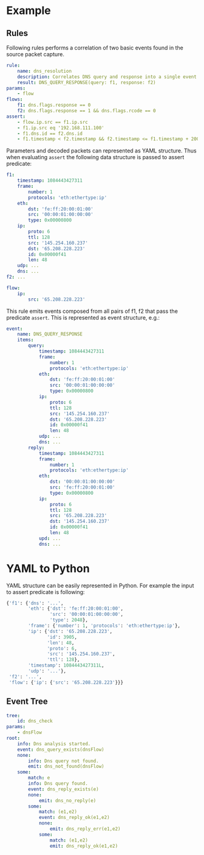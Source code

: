 ﻿


# Example

## Rules
Following rules performs a correlation of two basic events found in the source packet capture.

```yaml
rule:
    name: dns_resolution
    description: Correlates DNS query and response into a single event.
    result: DNS_QUERY_RESPONSE(query: f1, response: f2)
params:
    - flow
flows:
    f1: dns.flags.response == 0
    f2: dns.flags.response == 1 && dns.flags.rcode == 0
assert:    
    - flow.ip.src == f1.ip.src
    - f1.ip.src eq '192.168.111.100'
    - f1.dns.id == f2.dns.id
    - f1.timestamp < f2.timestamp && f2.timestamp <= f1.timestamp + 2000 
```


Parameters and decoded packets can represented as YAML structure. Thus when evaluating `assert` the following data structure 
is passed to assert predicate:
```yaml
f1:
    timestamp: 1084443427311
    frame:
        number: 1
        protocols: 'eth:ethertype:ip'
    eth:
        dst: 'fe:ff:20:00:01:00'
        src: '00:00:01:00:00:00'
        type: 0x00000800 
    ip: 
        proto: 6
        ttl: 128
        src: '145.254.160.237'
        dst: '65.208.228.223'
        id: 0x00000f41
        len: 48
    udp: ...
    dns: ...
f2: ...

flow:
    ip:
        src: '65.208.228.223'
```

This rule emits events composed from all pairs of f1, f2 that pass the predicate `assert`. This is represented as 
event structure, e.g.:

```yaml
event: 
    name: DNS_QUERY_RESPONSE
    items:
        query: 
            timestamp: 1084443427311
            frame:
                number: 1
                protocols: 'eth:ethertype:ip'
            eth:
                dst: 'fe:ff:20:00:01:00'
                src: '00:00:01:00:00:00'
                type: 0x00000800 
            ip: 
                proto: 6
                ttl: 128
                src: '145.254.160.237'
                dst: '65.208.228.223'
                id: 0x00000f41
                len: 48 
            udp: ...
            dns: ...
        reply: 
            timestamp: 1084443427311
            frame:
                number: 1
                protocols: 'eth:ethertype:ip'
            eth:
                dst: '00:00:01:00:00:00'
                src: 'fe:ff:20:00:01:00'
                type: 0x00000800 
            ip: 
                proto: 6
                ttl: 128
                src: '65.208.228.223'
                dst: '145.254.160.237'
                id: 0x00000f41
                len: 48
            upd: ...
            dns: ...
```
# YAML to Python
YAML structure can be easily represented in Python. For example the input to assert predicate is following:  
```python
{'f1': {'dns': '...',
        'eth': {'dst': 'fe:ff:20:00:01:00',
                'src': '00:00:01:00:00:00',
                'type': 2048},
        'frame': {'number': 1, 'protocols': 'eth:ethertype:ip'},
        'ip': {'dst': '65.208.228.223',
               'id': 3905,
               'len': 48,
               'proto': 6,
               'src': '145.254.160.237',
               'ttl': 128},
        'timestamp': 1084443427311L,
        'udp': '...'},
 'f2': '...',
 'flow': {'ip': {'src': '65.208.228.223'}}}
```


## Event Tree
```yaml
tree:
    id: dns_check
params:
    - dnsFlow
root:
    info: Dns analysis started.
    event: dns_query_exists(dnsFlow)
    none:
        info: Dns query not found.
        emit: dns_not_found(dnsFlow)
    some:
        match: e
        info: Dns query found.        
        event: dns_reply_exists(e)
        none:            
            emit: dns_no_reply(e)
        some: 
            match: (e1,e2)
            event: dns_reply_ok(e1,e2)
            none: 
                emit: dns_reply_err(e1,e2)
            some: 
                match: (e1,e2)
                emit: dns_reply_ok(e1,e2)
```


